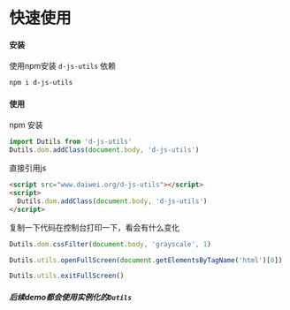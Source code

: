 # 快速使用
#### 安装
使用npm安装 `d-js-utils` 依赖
```bash
npm i d-js-utils
```
#### 使用
npm 安装
```js
import Dutils from 'd-js-utils'
Dutils.dom.addClass(document.body, 'd-js-utils')
```
直接引用js
```html
<script src="www.daiwei.org/d-js-utils"></script>
<script>
  Dutils.dom.addClass(document.body, 'd-js-utils')
</script>
```
复制一下代码在控制台打印一下，看会有什么变化
```js
Dutils.dom.cssFilter(document.body, 'grayscale', 1)
```
```js
Dutils.utils.openFullScreen(document.getElementsByTagName('html')[0])
```
```js
Dutils.utils.exitFullScreen()
```
##### 后续demo都会使用实例化的`Dutils`